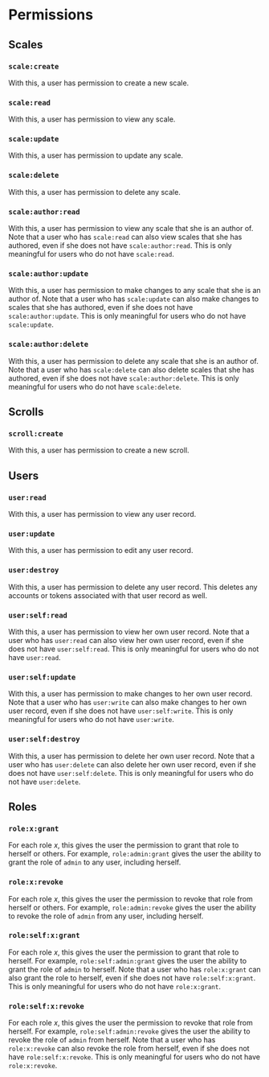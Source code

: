 # Permissions

## Scales

### `scale:create`

With this, a user has permission to create a new scale.

### `scale:read`

With this, a user has permission to view any scale.

### `scale:update`

With this, a user has permission to update any scale.

### `scale:delete`

With this, a user has permission to delete any scale.

### `scale:author:read`

With this, a user has permission to view any scale that she is
an author of. Note that a user who has `scale:read` can also view
scales that she has authored, even if she does not have
`scale:author:read`. This is  only meaningful for users who do
not have `scale:read`.

### `scale:author:update`

With this, a user has permission to make changes to any scale that
she is an author of. Note that a user who has `scale:update` can
also make changes to scales that she has authored, even if she does
not have `scale:author:update`. This is  only meaningful for users
who do not have `scale:update`.

### `scale:author:delete`

With this, a user has permission to delete any scale that
she is an author of. Note that a user who has `scale:delete` can
also delete scales that she has authored, even if she does
not have `scale:author:delete`. This is  only meaningful for users
who do not have `scale:delete`.

## Scrolls

### `scroll:create`

With this, a user has permission to create a new scroll.

## Users

### `user:read`

With this, a user has permission to view any user record.

### `user:update`

With this, a user has permission to edit any user record.

### `user:destroy`

With this, a user has permission to delete any user record.
This deletes any accounts or tokens associated with that
user record as well.

### `user:self:read`

With this, a user has permission to view her own user record.
Note that a user who has `user:read` can also view her own user
record, even if she does not have `user:self:read`. This is
only meaningful for users who do not have `user:read`.

### `user:self:update`

With this, a user has permission to make changes to her own
user record. Note that a user who has `user:write` can also
make changes to her own user record, even if she does not
have `user:self:write`. This is only meaningful for users who
do not have `user:write`.

### `user:self:destroy`

With this, a user has permission to delete her own user
record. Note that a user who has `user:delete` can also delete
her own user record, even if she does not have
`user:self:delete`. This is only meaningful for users who do
not have `user:delete`.

## Roles

### `role:x:grant`

For each role _x_, this gives the user the permission
to grant that role to herself or others. For example,
`role:admin:grant` gives the user the ability to grant the role
of `admin` to any user, including herself.

### `role:x:revoke`

For each role _x_, this gives the user the permission
to revoke that role from herself or others. For example,
`role:admin:revoke` gives the user the ability to revoke
the role of `admin` from any user, including herself.

### `role:self:x:grant`

For each role _x_, this gives the user the permission
to grant that role to herself. For example,
`role:self:admin:grant` gives the user the ability to
grant the role of `admin` to herself. Note that a user
who has `role:x:grant` can also grant the role to
herself, even if she does not have `role:self:x:grant`.
This is only meaningful for users who do not have
`role:x:grant`.

### `role:self:x:revoke`

For each role _x_, this gives the user the permission
to revoke that role from herself. For example,
`role:self:admin:revoke` gives the user the ability to
revoke the role of `admin` from herself. Note that a user
who has `role:x:revoke` can also revoke the role from
herself, even if she does not have `role:self:x:revoke`.
This is only meaningful for users who do not have
`role:x:revoke`.